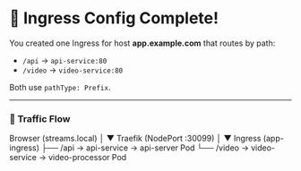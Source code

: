 # 🎉 Ingress Config Complete!

You created one Ingress for host **app.example.com** that routes by path:

- `/api` → `api-service:80`
- `/video` → `video-service:80`

Both use `pathType: Prefix`.

---

### 🔁 Traffic Flow

Browser (streams.local)
        │
        ▼
   Traefik (NodePort :30099)
        │
        ▼
Ingress (app-ingress)
   ├── /api   → api-service → api-server Pod
   └── /video → video-service → video-processor Pod


